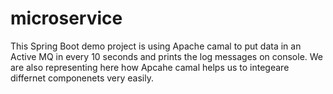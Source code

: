 # microservice
This Spring Boot demo project is using Apache camal to put data in an Active MQ in every 10 seconds and prints the log messages on console.
We are also representing here how Apcahe camal helps us to integeare differnet componenets very easily.
